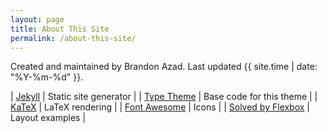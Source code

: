 ```yaml
---
layout: page
title: About This Site
permalink: /about-this-site/
---
```


Created and maintained by Brandon Azad. Last updated {{ site.time | date: "%Y-%m-%d" }}.

| <a href="https://jekyllrb.com" target="_blank">Jekyll</a>                                        | Static site generator    |
| <a href="https://github.com/rohanchandra/type-theme" target="_blank">Type Theme</a>              | Base code for this theme |
| <a href="https://github.com/Khan/KaTeX" target="_blank">KaTeX</a>                                | LaTeX rendering          |
| <a href="https://fortawesome.github.io/Font-Awesome" target="_blank">Font Awesome</a>            | Icons                    |
| <a href="https://philipwalton.github.io/solved-by-flexbox" target="_blank">Solved by Flexbox</a> | Layout examples          |

